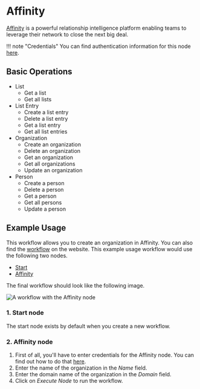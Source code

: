 # Affinity

[Affinity](https://www.affinity.co/) is a powerful relationship intelligence platform enabling teams to leverage their network to close the next big deal.

!!! note "Credentials"
    You can find authentication information for this node [here](/integrations/credentials/affinity/).


## Basic Operations

* List
    * Get a list
    * Get all lists
* List Entry
    * Create a list entry
    * Delete a list entry
    * Get a list entry
    * Get all list entries
* Organization
    * Create an organization
    * Delete an organization
    * Get an organization
    * Get all organizations
    * Update an organization
* Person
    * Create a person
    * Delete a person
    * Get a person
    * Get all persons
    * Update a person


## Example Usage

This workflow allows you to create an organization in Affinity. You can also find the [workflow](https://n8n.io/workflows/476) on the website. This example usage workflow would use the following two nodes.
- [Start](/integrations/core-nodes/n8n-nodes-base.start/)
- [Affinity]()

The final workflow should look like the following image.

![A workflow with the Affinity node](/_images/integrations/nodes/affinity/workflow.png)

### 1. Start node

The start node exists by default when you create a new workflow.

### 2. Affinity node

1. First of all, you'll have to enter credentials for the Affinity node. You can find out how to do that [here](/integrations/credentials/affinity/).
2. Enter the name of the organization in the *Name* field.
3. Enter the domain name of the organization in the *Domain* field.
4. Click on *Execute Node* to run the workflow.
